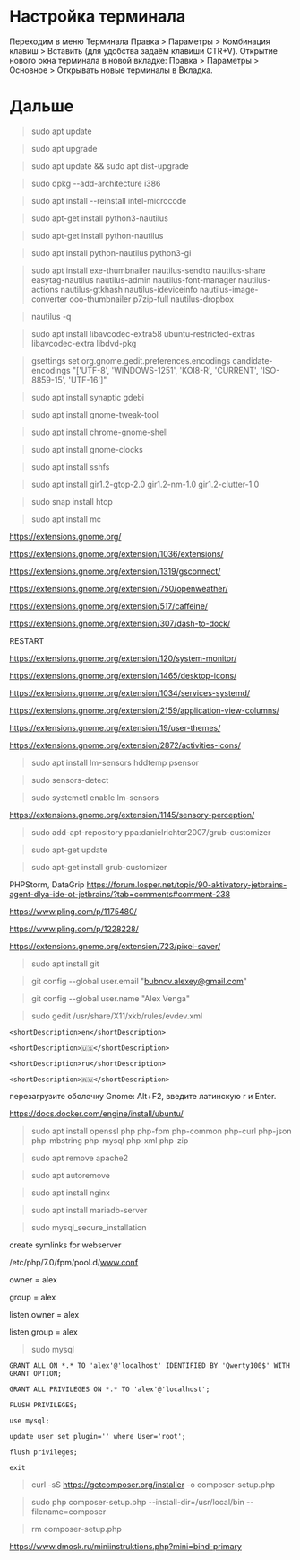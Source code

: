 # Настройка терминала
Переходим в меню Терминала Правка > Параметры > Комбинация клавиш > Вставить (для удобства задаём клавиши CTR+V).
Открытие нового окна терминала в новой вкладке: Правка > Параметры > Основное > Открывать новые терминалы в Вкладка.

# Дальше

> sudo apt update

> sudo apt upgrade

> sudo apt update && sudo apt dist-upgrade



> sudo dpkg --add-architecture i386

> sudo apt install --reinstall intel-microcode



> sudo apt-get install python3-nautilus

> sudo apt-get install python-nautilus

> sudo apt install python-nautilus python3-gi



> sudo apt install exe-thumbnailer nautilus-sendto nautilus-share easytag-nautilus nautilus-admin nautilus-font-manager nautilus-actions nautilus-gtkhash nautilus-ideviceinfo nautilus-image-converter ooo-thumbnailer p7zip-full nautilus-dropbox

> nautilus -q


 
> sudo apt install libavcodec-extra58  ubuntu-restricted-extras libavcodec-extra libdvd-pkg



> gsettings set org.gnome.gedit.preferences.encodings candidate-encodings "['UTF-8', 'WINDOWS-1251', 'KOI8-R', 'CURRENT', 'ISO-8859-15', 'UTF-16']"

> sudo apt install synaptic gdebi

> sudo apt install gnome-tweak-tool

> sudo apt install chrome-gnome-shell

> sudo apt install gnome-clocks

> sudo apt install sshfs

> sudo apt install gir1.2-gtop-2.0 gir1.2-nm-1.0 gir1.2-clutter-1.0

> sudo snap install htop

> sudo apt install mc

https://extensions.gnome.org/

https://extensions.gnome.org/extension/1036/extensions/

https://extensions.gnome.org/extension/1319/gsconnect/

https://extensions.gnome.org/extension/750/openweather/

https://extensions.gnome.org/extension/517/caffeine/

https://extensions.gnome.org/extension/307/dash-to-dock/

RESTART

https://extensions.gnome.org/extension/120/system-monitor/

https://extensions.gnome.org/extension/1465/desktop-icons/

https://extensions.gnome.org/extension/1034/services-systemd/

https://extensions.gnome.org/extension/2159/application-view-columns/

https://extensions.gnome.org/extension/19/user-themes/

https://extensions.gnome.org/extension/2872/activities-icons/




> sudo apt install lm-sensors hddtemp psensor

> sudo sensors-detect

> sudo systemctl enable lm-sensors

https://extensions.gnome.org/extension/1145/sensory-perception/

> sudo add-apt-repository ppa:danielrichter2007/grub-customizer

> sudo apt-get update

> sudo apt-get install grub-customizer

PHPStorm, DataGrip
https://forum.losper.net/topic/90-aktivatory-jetbrains-agent-dlya-ide-ot-jetbrains/?tab=comments#comment-238



https://www.pling.com/p/1175480/

https://www.pling.com/p/1228228/



https://extensions.gnome.org/extension/723/pixel-saver/



> sudo apt install git

> git config --global user.email "bubnov.alexey@gmail.com"

> git config --global user.name "Alex Venga"



> sudo gedit /usr/share/X11/xkb/rules/evdev.xml

`<shortDescription>en</shortDescription>`

`<shortDescription>🇺🇸️</shortDescription>`

`<shortDescription>ru</shortDescription>`

`<shortDescription>🇷🇺️</shortDescription>`

перезагрузите оболочку Gnome: Alt+F2, введите латинскую r и Enter.



https://docs.docker.com/engine/install/ubuntu/

> sudo apt install openssl php php-fpm php-common php-curl php-json php-mbstring php-mysql php-xml php-zip

> sudo apt remove apache2

> sudo apt autoremove

> sudo apt install nginx

> sudo apt install mariadb-server

> sudo mysql_secure_installation

create symlinks for webserver

/etc/php/7.0/fpm/pool.d/www.conf

owner = alex

group = alex

listen.owner = alex

listen.group = alex


> sudo mysql

`GRANT ALL ON *.* TO 'alex'@'localhost' IDENTIFIED BY 'Qwerty100$' WITH GRANT OPTION;`

`GRANT ALL PRIVILEGES ON *.* TO 'alex'@'localhost';`

`FLUSH PRIVILEGES;`

`use mysql;`

`update user set plugin='' where User='root';`

`flush privileges;`

`exit`

> curl -sS https://getcomposer.org/installer -o composer-setup.php

> sudo php composer-setup.php --install-dir=/usr/local/bin --filename=composer

> rm composer-setup.php

https://www.dmosk.ru/miniinstruktions.php?mini=bind-primary










